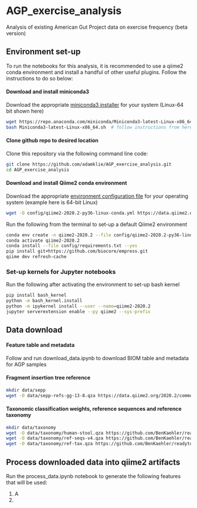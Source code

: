 # AGP_exercise_analysis
Analysis of existing American Gut Project data on exercise frequency (beta version)

## Environment set-up
To run the notebooks for this analysis, it is recommended to use a qiime2 conda environment and install a handful
of other useful plugins. Follow the instructions to do so below:

#### Download and install miniconda3
Download the appropriate [miniconda3 installer](https://docs.conda.io/en/latest/miniconda.html) for your system (Linux-64 bit shown here)
```bash
wget https://repo.anaconda.com/miniconda/Miniconda3-latest-Linux-x86_64.sh
bash Miniconda3-latest-Linux-x86_64.sh  # follow instructions from here
```

#### Clone github repo to desired location
Clone this repository via the following command line code:
```bash
git clone https://github.com/adamklie/AGP_exercise_analysis.git
cd AGP_exercise_analysis
```

#### Download and install Qiime2 conda environment 
Download the appropriate [environment configuration file](https://docs.qiime2.org/2020.2/install/native/#install-QIIME-2-within-a-conda-envrionment) for your operating system (example here is 64-bit Linux)
```bash
wget -O config/qiime2-2020.2-py36-linux-conda.yml https://data.qiime2.org/distro/core/qiime2-2020.2-py36-linux-conda.yml
```

Run the following from the terminal to set-up a default Qiime2 environment
```bash
conda env create -n qiime2-2020.2 --file config/qiime2-2020.2-py36-linux-conda.yml
conda activate qiime2-2020.2
conda install --file config/requirements.txt --yes
pip install git+https://github.com/biocore/empress.git
qiime dev refresh-cache
```

### Set-up kernels for Jupyter notebooks
Run the following after activating the environment to set-up bash kernel
```bash
pip install bash_kernel
python -m bash_kernel.install
python -m ipykernel install --user --name=qiime2-2020.2
jupyter serverextension enable --py qiime2 --sys-prefix
```

## Data download

#### Feature table and metadata
Follow and run download_data.ipynb to download BIOM table and metadata for AGP samples

#### Fragment insertion tree reference
```bash
mkdir data/sepp
wget -O data/sepp-refs-gg-13-8.qza https://data.qiime2.org/2020.2/common/sepp-refs-gg-13-8.qza
```

#### Taxonomic classification weights, reference sequences and reference taxonomy
```bash
mkdir data/taxonomy
wget -O data/taxonomy/human-stool.qza https://github.com/BenKaehler/readytowear/raw/master/data/gg_13_8/515f-806r/human-stool.qza
wget -O data/taxonomy/ref-seqs-v4.qza https://github.com/BenKaehler/readytowear/raw/master/data/gg_13_8/515f-806r/ref-seqs-v4.qza
wget -O data/taxonomy/ref-tax.qza https://github.com/BenKaehler/readytowear/raw/master/data/gg_13_8/515f-806r/ref-tax.qza
```

## Process downloaded data into qiime2 artifacts
Run the process_data.ipynb notebook to generate the following features that will be used:
1. A
2. 